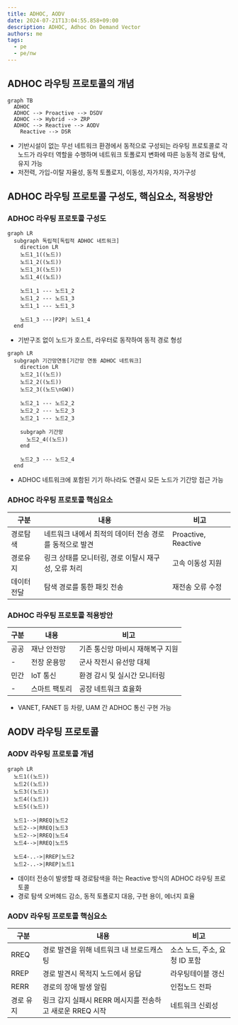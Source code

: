 ```yaml
---
title: ADHOC, AODV
date: 2024-07-21T13:04:55.858+09:00
description: ADHOC, Adhoc On Demand Vector
authors: me
tags:
  - pe
  - pe/nw
---
```


## ADHOC 라우팅 프로토콜의 개념

```mermaid
graph TB
  ADHOC
  ADHOC --> Proactive --> DSDV
  ADHOC --> Hybrid --> ZRP
  ADHOC --> Reactive --> AODV
    Reactive --> DSR
```

- 기반시설이 없는 무선 네트워크 환경에서 동적으로 구성되는 라우팅 프로토콜로 각 노드가 라우터 역할을 수행하며 네트워크 토폴로지 변화에 따른 능동적 경로 탐색, 유지 가능
- 저전력, 가입-이탈 자율성, 동적 토폴로지, 이동성, 자가치유, 자가구성

## ADHOC 라우팅 프로토콜 구성도, 핵심요소, 적용방안

### ADHOC 라우팅 프로토콜 구성도

```mermaid
graph LR
  subgraph 독립적[독립적 ADHOC 네트워크]
    direction LR
    노드1_1((노드))
    노드1_2((노드))
    노드1_3((노드))
    노드1_4((노드))

    노드1_1 --- 노드1_2
    노드1_2 --- 노드1_3
    노드1_1 --- 노드1_3

    노드1_3 ---|P2P| 노드1_4
  end
```

- 기반구조 없이 노드가 호스트, 라우터로 동작하여 동적 경로 형성

```mermaid
graph LR
  subgraph 기간망연동[기간망 연동 ADHOC 네트워크]
    direction LR
    노드2_1((노드))
    노드2_2((노드))
    노드2_3((노드\nGW))

    노드2_1 --- 노드2_2
    노드2_2 --- 노드2_3
    노드2_1 --- 노드2_3

    subgraph 기간망
      노드2_4((노드))
    end

    노드2_3 --- 노드2_4
  end
```

- ADHOC 네트워크에 포함된 기기 하나라도 연결시 모든 노드가 기간망 접근 가능

### ADHOC 라우팅 프로토콜 핵심요소

| 구분 | 내용 | 비고 |
| --- | --- | --- |
| 경로탐색 | 네트워크 내에서 최적의 데이터 전송 경로를 동적으로 발견 | Proactive, Reactive |
| 경로유지 | 링크 상태를 모니터링, 경로 이탈시 재구성, 오류 처리 | 고속 이동성 지원 |
| 데이터 전달 | 탐색 경로를 통한 패킷 전송 | 재전송 오류 수정 |

### ADHOC 라우팅 프로토콜 적용방안

| 구분 | 내용 | 비고 |
| --- | --- | --- |
| 공공 | 재난 안전망 | 기존 통신망 마비시 재해복구 지원 |
| - | 전장 운용망 | 군사 작전시 유선망 대체 |
| 민간 | IoT 통신 | 환경 감시 및 실시간 모니터링 |
| - | 스마트 팩토리 | 공장 네트워크 효율화 |

- VANET, FANET 등 차량, UAM 간 ADHOC 통신 구현 가능

## AODV 라우팅 프로토콜

### AODV 라우팅 프로토콜 개념

```mermaid
graph LR
  노드1((노드))
  노드2((노드))
  노드3((노드))
  노드4((노드))
  노드5((노드))

  노드1-->|RREQ|노드2
  노드2-->|RREQ|노드3
  노드2-->|RREQ|노드4
  노드4-->|RREQ|노드5

  노드4-..->|RREP|노드2
  노드2-..->|RREP|노드1
```

- 데이터 전송이 발생할 때 경로탐색을 하는 Reactive 방식의 ADHOC 라우팅 프로토콜
- 경로 탐색 오버헤드 감소, 동적 토폴로지 대응, 구현 용이, 에너지 효율

### AODV 라우팅 프로토콜 핵심요소

| 구분 | 내용 | 비고 |
| --- | --- | --- |
| RREQ | 경로 발견을 위해 네트워크 내 브로드캐스팅 | 소스 노드, 주소, 요청 ID 포함 |
| RREP | 경로 발견시 목적지 노드에서 응답 | 라우팅테이블 갱신 |
| RERR | 경로의 장애 발생 알림 | 인접노드 전파 |
| 경로 유지 | 링크 감지 실패시 RERR 메시지를 전송하고 새로운 RREQ 시작 | 네트워크 신뢰성 |
